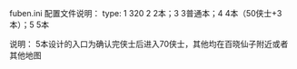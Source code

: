 fuben.ini 配置文件说明：
type: 1 320 2 2本；3 3普通本；4 4本（50侠士+3本）；5 5本

说明：
5本设计的入口为确认完侠士后进入70侠士，其他均在百晓仙子附近或者其他地图